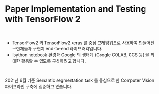 # Paper Implementation and Testing with TensorFlow 2

<br>

- TensorFlow2 와 TensorFlow2.keras 를 중심 프레임워크로 사용하여 만들어진 구현체들과 구현체 end-to-end 라이브러리입니다.
- Ipython notebook 환경과 Google 의 생태계 (Google COLAB, GCS 등) 을 최대한 활용할 수 있도록 구성하려고 합니다.

<br>

2021년 6월 기준 Semantic segmentation task 를 중심으로 한 Computer Vision 파이프라인 구축에 집중하고 있습니다.
